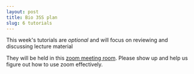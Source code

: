 ```yaml
---
layout: post
title: Bio 3SS plan
slug: 6 tutorials
---
```


This week's tutorials are _optional_ and will focus on reviewing and discussing lecture material

They will be held in this [zoom meeting room](https://mcmaster.zoom.us/j/6566254502). Please show up and help us figure out how to use zoom effectively.
